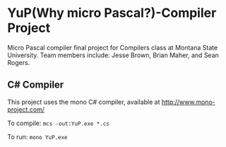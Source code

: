# YuP(Why micro Pascal?)-Compiler Project
Micro Pascal compiler final project for Compilers class at Montana State University. Team members include: Jesse Brown, Brian Maher, and Sean Rogers.

## C# Compiler
This project uses the mono C# compiler, available at http://www.mono-project.com/

To compile: `mcs -out:YuP.exe *.cs`

To run: `mono YuP.exe`
